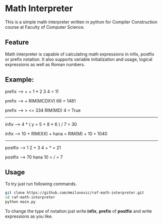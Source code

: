 # Math Interpreter 

This is a simple math interpreter written in python for Compiler Construction course at Faculty of Computer Science. 

## Feature

Math interpreter is capable of calculating math expressions in infix, postfix or prefix notation. It also supports variable initialization and usage, logical expressions as well as Roman numbers. 


## Example:  

prefix --> + + 1 * 2 3 4 = 11

prefix --> + RIM(MCDXV) 66 = 1481

prefix --> > <= 334 RIM(MD) 4 = True

---

infix --> 4 * ( y = 5 + 8 * 6 ) / 7 = 30

infix --> 10 + RIM(XX) +  hana = RIM(M) + 10 = 1040

---

postfix --> 1 2 + 3 4 + * = 21

postfix --> 70 hana 10 = / = 7

## Usage

To try just run following commands. 

```bash
git clone https://github.com/mmilunovic/raf-math-interpreter.git
cd raf-math-interpreter
python main.py
```

To change the type of notation just write **infix**, **prefix** of **postfix** and write expressions as you like.
